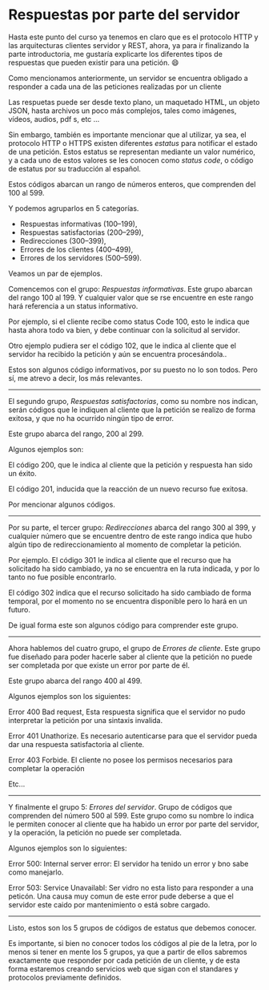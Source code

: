 # Respuestas por parte del servidor

Hasta este punto del curso ya tenemos en claro que es el protocolo HTTP y las arquitecturas clientes servidor y REST, ahora, ya para ir finalizando la parte introductoria, me gustaría explicarte los diferentes tipos de respuestas que pueden existir para una petición. 😄

Como mencionamos anteriormente, un servidor se encuentra obligado a responder a cada una de las peticiones realizadas por un cliente

Las respuetas puede ser desde texto plano, un maquetado HTML, un objeto JSON, hasta archivos un poco más complejos, tales como imágenes, vídeos, audios, pdf s, etc ...

Sin embargo, también es importante mencionar que al utilizar, ya sea, el protocolo HTTP o HTTPS existen diferentes *estatus* para notificar el estado de una petición. Estos estatus se representan mediante un valor numérico, y a cada uno de estos valores se les conocen como *status code*, o código de estatus por su traducción al español.

Estos códigos abarcan un rango de números enteros, que comprenden del 100 al 599.

Y podemos agruparlos en 5 categorías.

- Respuestas informativas (100–199),
- Respuestas satisfactorias (200–299),
- Redirecciones (300–399),
- Errores de los clientes (400–499),
- Errores de los servidores (500–599).

Veamos un par de ejemplos.

Comencemos con el grupo: *Respuestas informativas*. Este grupo abarcan del rango 100 al 199. Y cualquier valor que se rse encuentre en este rango hará referencia a un status informativo.

Por ejemplo, si el cliente recibe como status Code 100, esto le indica que hasta ahora todo va bien, y debe continuar con la solicitud al servidor.

Otro ejemplo pudiera ser el código 102, que le indica al cliente que el servidor ha recibido la petición y aún se encuentra procesándola..

Estos son algunos código informativos, por su puesto no lo son todos. Pero sí, me atrevo a decir, los más relevantes.

------

El segundo grupo, *Respuestas satisfactorias*, como su nombre nos indican, serán códigos que le indiquen al cliente que la petición se realizo de forma exitosa, y que no ha ocurrido ningún tipo de error.

Este grupo abarca del rango, 200 al 299.

Algunos ejemplos son:

El código 200, que le indica al cliente que la petición y respuesta han sido un éxito.

El código 201, inducida que la reacción de un nuevo recurso fue exitosa.

Por mencionar algunos códigos.

------

Por su parte, el tercer grupo: *Redirecciones* abarca del rango 300 al 399, y cualquier número que se encuentre dentro de este rango indica que hubo algún tipo de redireccionamiento al momento de completar la petición.

Por ejemplo. El código 301 le indica al cliente que el recurso que ha solicitado ha sido cambiado, ya no se encuentra en la ruta indicada, y por lo tanto no fue posible encontrarlo.

El código 302 indica que el recurso solicitado ha sido cambiado de forma temporal, por el momento no se encuentra disponible pero lo hará en un futuro.

De igual forma este son algunos código para comprender este grupo.

------

Ahora hablemos del cuatro grupo, el grupo de *Errores de cliente*. Este grupo fue diseñado para poder hacerle saber al cliente que la petición no puede ser completada por que existe un error por parte de él.

Este grupo abarca del rango 400 al 499.

Algunos ejemplos son los siguientes:

Error 400 Bad request, Esta respuesta significa que el servidor no pudo interpretar la petición por una sintaxis invalida.

Error 401 Unathorize. Es necesario autenticarse para que el servidor pueda dar una respuesta satisfactoria al cliente.

Error 403 Forbide. El cliente no posee los permisos necesarios para completar la operación

Etc...

------

Y finalmente el grupo 5: *Errores del servidor*. Grupo de códigos que comprenden del número 500 al 599. Este grupo como su nombre lo indica le permiten conocer al cliente que ha habido un error por parte del servidor, y la operación, la petición no puede ser completada.

Algunos ejemplos son lo siguientes:

Error 500: Internal server error: El servidor ha tenido un error y bno sabe como manejarlo.

Error 503: Service Unavailabl: Ser vidro no esta listo para responder a una peticón. Una causa muy comun de este error pude deberse a que el servidor este caido por mantenimiento o está sobre cargado.

------

Listo, estos son los 5 grupos de códigos de estatus que debemos conocer.

Es importante, si bien no conocer todos los códigos al pie de la letra, por lo menos si tener en mente los 5 grupos, ya que a partir de ellos sabremos exactamente que responder por cada petición de un cliente, y de esta forma estaremos creando servicios web que sigan con el standares y protocolos previamente definidos.